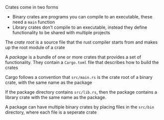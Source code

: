 Crates come in two forms

- Binary crates are programs you can compile to an executable, these need a `main` function
- Library crates don't compile to an executable, instead they define functionality to be shared with multiple projects

The _crate root_ is a source file that the rust compiler starts from and makes up the root module of a crate

A _package_ is a bundle of one or more crates that provides a set of functionality. They contain a `Cargo.toml` file that describes how to build the crates

Cargo follows a convention that `src/main.rs` is the crate root of a binary crate, with the same name as the package

If the package directory contains `src/lib.rs`, then the package contains a library crate with the same name as the package.

A package can have multiple binary crates by placing files in the `src/bin` directory, where each file is a seperate crate

